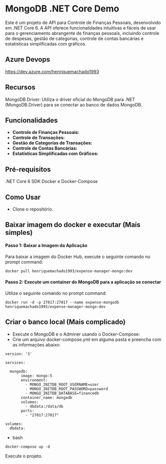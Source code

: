# MongoDB .NET Core Demo
Este é um projeto de API para Controle de Finanças Pessoais, desenvolvido em .NET Core 6. A API oferece funcionalidades intuitivas e fáceis de usar para o gerenciamento abrangente de finanças pessoais, incluindo controle de despesas, gestão de categorias, controle de contas bancárias e estatísticas simplificadas com gráficos.

## Azure Devops
https://dev.azure.com/henriquemachado1993

## Recursos
MongoDB Driver: Utiliza o driver oficial do MongoDB para .NET (MongoDB.Driver) para se conectar ao banco de dados MongoDB.

## Funcionalidades

- **Controle de Finanças Pessoais:**
- **Controle de Transações:**
- **Gestão de Categorias de Transações:**
- **Controle de Contas Bancárias:**
- **Estatísticas Simplificadas com Gráficos:**

## Pré-requisitos
.NET Core 6 SDK
Docker e Docker-Compose

## Como Usar
* Clone o repositório.

## Baixar imagem do docker e executar (Mais simples)
#### Passo 1: Baixar a Imagem da Aplicação

Para baixar a imagem do Docker Hub, execute o seguinte comando no prompt command:

``` 
docker pull henriquemachado1993/expense-manager-mongo:dev 
```

#### Passo 2: Execute um container do MongoDB para a aplicação se conectar
Utilize o seguinte comando no prompt command:
```
docker run -d -p 27017:27017 --name expense-mongodb henriquemachado1993/expense-manager-mongo:dev
```

## Criar o banco local (Mais complicado)
* Execute o MongoDB e o Adminer usando o Docker-Compose:
* Crie um arquivo docker-compose.yml em alguma pasta e preencha com as informações abaixo:
```
version: '3'

services:

  mongodb:
       image: mongo:5
       environment:
         - MONGO_INITDB_ROOT_USERNAME=user
         - MONGO_INITDB_ROOT_PASSWORD=password
         - MONGO_INITDB_DATABASE=financedb
       container_name: mongodb
       volumes:
         - dbdata:/data/db
       ports:
         - "27017:27017"

volumes:
  dbdata:
```
* bash
```
docker-compose up -d
```

Execute o projeto.
